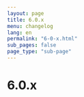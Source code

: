 ```yaml
---
layout: page
title: 6.0.x
menu: changelog
lang: en
permalink: "6-0-x.html"
sub_pages: false
page_type: "sub-page"
---
```

# 6.0.x
